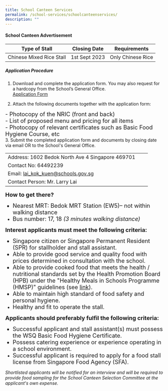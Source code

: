 ```yaml
---
title: School Canteen Services
permalink: /school-services/schoolcanteenservices/
description: ""
---
```

#### School Canteen Advertisement

| Type of Stall | Closing Date | Requirements |
| --- | --- | --- |
| Chinese Mixed Rice Stall | 1st Sept 2023 | Only Chinese Rice |
##### Application Procedure<br>
1. Download and complete the application form. You may also request for a hardcopy from the School’s General Office.<br>
[Application Form]()

2. Attach the following documents together with the application form:
<font size="4">
- Photocopy of the NRIC (front and back) <br>
- List of proposed menu and pricing for all items <br>
- Photocopy of relevant certificates such as Basic Food Hygiene Course, etc </font> <br>
3. Submit the completed application form and documents by closing date via email OR to the School's General Office.

|  |  |  |
| --- | --- | --- |
| Address: 1602 Bedok North Ave 4 Singapore 469701 |  |  |
| Contact No: 64492239 |  |  |
| Email:&nbsp;[lai\_kok\_kuen@schools.gov.sg](mailto:lai_kok_kuen@schools.gov.sg) |  |  |
| Contact Person: Mr. Larry Lai |


<font size="4">**How to get there?**
* Nearest MRT: Bedok MRT Station (EW5)– not within walking distance
* Bus number: 17, 18 *(3 minutes walking distance)* </font>

<font size="4">**Interest applicants must meet the following criteria:**
* Singapore citizen or Singapore Permanent Resident (SPR) for stallholder and stall assistant.
* Able to provide good service and quality food with prices determined in consultation with the school.
* Able to provide cooked food that meets the health / nutritional standards set by the Health Promotion Board (HPB) under the "Healthy Meals in Schools Programme (HMSP)" guidelines (see [link](https://www.hpb.gov.sg/schools/school-programmes/healthy-meals-in-schools-programme)).
* Able to maintain high standard of food safety and personal hygiene.
* Healthy and fit to operate the stall.</font>


<font size="4">**Applicants should preferably fulfil the following criteria:**
* Successful applicant and stall assistant(s) must possess the WSQ Basic Food Hygiene Certificate.
* Possess catering experience or experience operating in a school environment.
* Successful applicant is required to apply for a food stall license from Singapore Food Agency (SFA). </font>


*Shortlisted applicants will be notified for an interview and will be required to provide food sampling for the School Canteen Selection Committee at the applicant's own expense.*